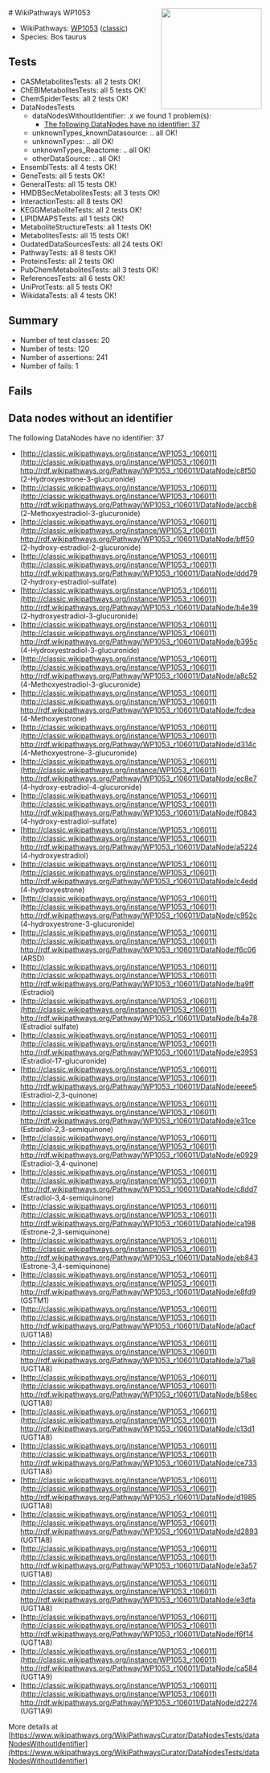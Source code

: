 <img style="float: right; width: 200px" src="https://upload.wikimedia.org/wikipedia/commons/thumb/8/83/Wplogo_with_text_500.png/640px-Wplogo_with_text_500.png" />
# WikiPathways WP1053

* WikiPathways: [WP1053](https://wikipathways.org/pathways/WP1053) ([classic](https://classic.wikipathways.org/instance/WP1053))
* Species: Bos taurus
## Tests
* CASMetabolitesTests: all 2 tests OK!
* ChEBIMetabolitesTests: all 5 tests OK!
* ChemSpiderTests: all 2 tests OK!
* DataNodesTests
    * dataNodesWithoutIdentifier: .x we found 1 problem(s):
        * [The following DataNodes have no identifier: 37](#8792c4d5)
    * unknownTypes_knownDatasource: .. all OK!
    * unknownTypes: .. all OK!
    * unknownTypes_Reactome: .. all OK!
    * otherDataSource: .. all OK!
* EnsemblTests: all 4 tests OK!
* GeneTests: all 5 tests OK!
* GeneralTests: all 15 tests OK!
* HMDBSecMetabolitesTests: all 3 tests OK!
* InteractionTests: all 8 tests OK!
* KEGGMetaboliteTests: all 2 tests OK!
* LIPIDMAPSTests: all 1 tests OK!
* MetaboliteStructureTests: all 1 tests OK!
* MetabolitesTests: all 15 tests OK!
* OudatedDataSourcesTests: all 24 tests OK!
* PathwayTests: all 8 tests OK!
* ProteinsTests: all 2 tests OK!
* PubChemMetabolitesTests: all 3 tests OK!
* ReferencesTests: all 6 tests OK!
* UniProtTests: all 5 tests OK!
* WikidataTests: all 4 tests OK!


## Summary

* Number of test classes: 20
* Number of tests: 120
* Number of assertions: 241
* Number of fails: 1

## Fails

<a name="8792c4d5" />

## Data nodes without an identifier

The following DataNodes have no identifier: 37

* [http://classic.wikipathways.org/instance/WP1053_r106011](http://classic.wikipathways.org/instance/WP1053_r106011) http://rdf.wikipathways.org/Pathway/WP1053_r106011/DataNode/c8f50 (2-Hydroxyestrone-3-glucuronide)
* [http://classic.wikipathways.org/instance/WP1053_r106011](http://classic.wikipathways.org/instance/WP1053_r106011) http://rdf.wikipathways.org/Pathway/WP1053_r106011/DataNode/accb8 (2-Methoxyestradiol-3-glucuronide)
* [http://classic.wikipathways.org/instance/WP1053_r106011](http://classic.wikipathways.org/instance/WP1053_r106011) http://rdf.wikipathways.org/Pathway/WP1053_r106011/DataNode/bff50 (2-hydroxy-estradiol-2-glucuronide)
* [http://classic.wikipathways.org/instance/WP1053_r106011](http://classic.wikipathways.org/instance/WP1053_r106011) http://rdf.wikipathways.org/Pathway/WP1053_r106011/DataNode/ddd79 (2-hydroxy-estradiol-sulfate)
* [http://classic.wikipathways.org/instance/WP1053_r106011](http://classic.wikipathways.org/instance/WP1053_r106011) http://rdf.wikipathways.org/Pathway/WP1053_r106011/DataNode/b4e39 (2-hydroxyestradiol-3-glucuronide)
* [http://classic.wikipathways.org/instance/WP1053_r106011](http://classic.wikipathways.org/instance/WP1053_r106011) http://rdf.wikipathways.org/Pathway/WP1053_r106011/DataNode/b395c (4-Hydroxyestradiol-3-glucuronide)
* [http://classic.wikipathways.org/instance/WP1053_r106011](http://classic.wikipathways.org/instance/WP1053_r106011) http://rdf.wikipathways.org/Pathway/WP1053_r106011/DataNode/a8c52 (4-Methoxyestradiol-3-glucuronide)
* [http://classic.wikipathways.org/instance/WP1053_r106011](http://classic.wikipathways.org/instance/WP1053_r106011) http://rdf.wikipathways.org/Pathway/WP1053_r106011/DataNode/fcdea (4-Methoxyestrone)
* [http://classic.wikipathways.org/instance/WP1053_r106011](http://classic.wikipathways.org/instance/WP1053_r106011) http://rdf.wikipathways.org/Pathway/WP1053_r106011/DataNode/d314c (4-Methoxyestrone-3-glucuronide)
* [http://classic.wikipathways.org/instance/WP1053_r106011](http://classic.wikipathways.org/instance/WP1053_r106011) http://rdf.wikipathways.org/Pathway/WP1053_r106011/DataNode/ec8e7 (4-hydroxy-estradiol-4-glucuronide)
* [http://classic.wikipathways.org/instance/WP1053_r106011](http://classic.wikipathways.org/instance/WP1053_r106011) http://rdf.wikipathways.org/Pathway/WP1053_r106011/DataNode/f0843 (4-hydroxy-estradiol-sulfate)
* [http://classic.wikipathways.org/instance/WP1053_r106011](http://classic.wikipathways.org/instance/WP1053_r106011) http://rdf.wikipathways.org/Pathway/WP1053_r106011/DataNode/a5224 (4-hydroxyestradiol)
* [http://classic.wikipathways.org/instance/WP1053_r106011](http://classic.wikipathways.org/instance/WP1053_r106011) http://rdf.wikipathways.org/Pathway/WP1053_r106011/DataNode/c4edd (4-hydroxyestrone)
* [http://classic.wikipathways.org/instance/WP1053_r106011](http://classic.wikipathways.org/instance/WP1053_r106011) http://rdf.wikipathways.org/Pathway/WP1053_r106011/DataNode/c952c (4-hydroxyestrone-3-glucuronide)
* [http://classic.wikipathways.org/instance/WP1053_r106011](http://classic.wikipathways.org/instance/WP1053_r106011) http://rdf.wikipathways.org/Pathway/WP1053_r106011/DataNode/f6c06 (ARSD)
* [http://classic.wikipathways.org/instance/WP1053_r106011](http://classic.wikipathways.org/instance/WP1053_r106011) http://rdf.wikipathways.org/Pathway/WP1053_r106011/DataNode/ba9ff (Estradiol)
* [http://classic.wikipathways.org/instance/WP1053_r106011](http://classic.wikipathways.org/instance/WP1053_r106011) http://rdf.wikipathways.org/Pathway/WP1053_r106011/DataNode/b4a78 (Estradiol sulfate)
* [http://classic.wikipathways.org/instance/WP1053_r106011](http://classic.wikipathways.org/instance/WP1053_r106011) http://rdf.wikipathways.org/Pathway/WP1053_r106011/DataNode/e3953 (Estradiol-17-glucuronide)
* [http://classic.wikipathways.org/instance/WP1053_r106011](http://classic.wikipathways.org/instance/WP1053_r106011) http://rdf.wikipathways.org/Pathway/WP1053_r106011/DataNode/eeee5 (Estradiol-2,3-quinone)
* [http://classic.wikipathways.org/instance/WP1053_r106011](http://classic.wikipathways.org/instance/WP1053_r106011) http://rdf.wikipathways.org/Pathway/WP1053_r106011/DataNode/e31ce (Estradiol-2,3-semiquinone)
* [http://classic.wikipathways.org/instance/WP1053_r106011](http://classic.wikipathways.org/instance/WP1053_r106011) http://rdf.wikipathways.org/Pathway/WP1053_r106011/DataNode/e0929 (Estradiol-3,4-quinone)
* [http://classic.wikipathways.org/instance/WP1053_r106011](http://classic.wikipathways.org/instance/WP1053_r106011) http://rdf.wikipathways.org/Pathway/WP1053_r106011/DataNode/c8dd7 (Estradiol-3,4-semiquinone)
* [http://classic.wikipathways.org/instance/WP1053_r106011](http://classic.wikipathways.org/instance/WP1053_r106011) http://rdf.wikipathways.org/Pathway/WP1053_r106011/DataNode/ca198 (Estrone-2,3-semiquinone)
* [http://classic.wikipathways.org/instance/WP1053_r106011](http://classic.wikipathways.org/instance/WP1053_r106011) http://rdf.wikipathways.org/Pathway/WP1053_r106011/DataNode/eb843 (Estrone-3,4-semiquinone)
* [http://classic.wikipathways.org/instance/WP1053_r106011](http://classic.wikipathways.org/instance/WP1053_r106011) http://rdf.wikipathways.org/Pathway/WP1053_r106011/DataNode/e8fd9 (GSTM1)
* [http://classic.wikipathways.org/instance/WP1053_r106011](http://classic.wikipathways.org/instance/WP1053_r106011) http://rdf.wikipathways.org/Pathway/WP1053_r106011/DataNode/a0acf (UGT1A8)
* [http://classic.wikipathways.org/instance/WP1053_r106011](http://classic.wikipathways.org/instance/WP1053_r106011) http://rdf.wikipathways.org/Pathway/WP1053_r106011/DataNode/a71a8 (UGT1A8)
* [http://classic.wikipathways.org/instance/WP1053_r106011](http://classic.wikipathways.org/instance/WP1053_r106011) http://rdf.wikipathways.org/Pathway/WP1053_r106011/DataNode/b58ec (UGT1A8)
* [http://classic.wikipathways.org/instance/WP1053_r106011](http://classic.wikipathways.org/instance/WP1053_r106011) http://rdf.wikipathways.org/Pathway/WP1053_r106011/DataNode/c13d1 (UGT1A8)
* [http://classic.wikipathways.org/instance/WP1053_r106011](http://classic.wikipathways.org/instance/WP1053_r106011) http://rdf.wikipathways.org/Pathway/WP1053_r106011/DataNode/ce733 (UGT1A8)
* [http://classic.wikipathways.org/instance/WP1053_r106011](http://classic.wikipathways.org/instance/WP1053_r106011) http://rdf.wikipathways.org/Pathway/WP1053_r106011/DataNode/d1985 (UGT1A8)
* [http://classic.wikipathways.org/instance/WP1053_r106011](http://classic.wikipathways.org/instance/WP1053_r106011) http://rdf.wikipathways.org/Pathway/WP1053_r106011/DataNode/d2893 (UGT1A8)
* [http://classic.wikipathways.org/instance/WP1053_r106011](http://classic.wikipathways.org/instance/WP1053_r106011) http://rdf.wikipathways.org/Pathway/WP1053_r106011/DataNode/e3a57 (UGT1A8)
* [http://classic.wikipathways.org/instance/WP1053_r106011](http://classic.wikipathways.org/instance/WP1053_r106011) http://rdf.wikipathways.org/Pathway/WP1053_r106011/DataNode/e3dfa (UGT1A8)
* [http://classic.wikipathways.org/instance/WP1053_r106011](http://classic.wikipathways.org/instance/WP1053_r106011) http://rdf.wikipathways.org/Pathway/WP1053_r106011/DataNode/f6f14 (UGT1A8)
* [http://classic.wikipathways.org/instance/WP1053_r106011](http://classic.wikipathways.org/instance/WP1053_r106011) http://rdf.wikipathways.org/Pathway/WP1053_r106011/DataNode/ca584 (UGT1A9)
* [http://classic.wikipathways.org/instance/WP1053_r106011](http://classic.wikipathways.org/instance/WP1053_r106011) http://rdf.wikipathways.org/Pathway/WP1053_r106011/DataNode/d2274 (UGT1A9)


More details at [https://www.wikipathways.org/WikiPathwaysCurator/DataNodesTests/dataNodesWithoutIdentifier](https://www.wikipathways.org/WikiPathwaysCurator/DataNodesTests/dataNodesWithoutIdentifier)

